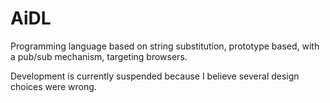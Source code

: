 # AiDL
Programming language based on string substitution, prototype based, with a pub/sub mechanism, targeting browsers.

Development is currently suspended because I believe several design choices were wrong.
